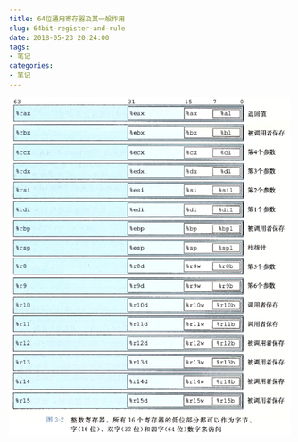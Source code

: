 ```yaml
---
title: 64位通用寄存器及其一般作用
slug: 64bit-register-and-rule
date: 2018-05-23 20:24:00
tags:
- 笔记
categories:
- 笔记
---
```


![enter description here](https://raw.githubusercontent.com/akkuman/pic/master/pic/2021/8/a59100f7b3d90135c5bf1e5e2eb8e524..png)